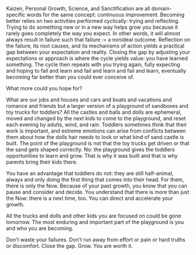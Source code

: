 Kaizen, Personal Growth, Science, and Sanctification are all domain-specific words for the same concept: continuous improvement. Becoming better relies on two activities performed cyclically: trying and reflecting. Trying to do something new or in a new way helps grow you because it rarely goes completely the way you expect. In other words, it will almost always result in failure such that failure := a nonideal outcome. Reflection on the failure, its root causes, and its mechanisms of action yields a practical gap between your expectation and reality. Closing the gap by adjusting your expectations or approach is where the cycle yields value: you have learned something. The cycle then repeats with you trying again, fully expecting and hoping to fail and learn and fail and learn and fail and learn, eventually becoming far better than you could ever conceive of. 

What more could you hope for?

What are our jobs and houses and cars and boats and vacations and romance and friends but a larger version of a playground of sandboxes and toy trucks for toddlers? All the castles and balls and dolls are ephemeral, moved and changed by the next kids to come to the playground, and reset each evening by adults, wind, and rain. Toddlers sometimes think that their work is important, and extreme emotions can arise from conflicts between them about how the dolls hair needs to look or what kind of sand castle is built. 
The point of the playground is not that the toy trucks get driven or that the sand gets shaped correctly. No: the playground gives the toddlers opportunities to learn and grow. That is why it was built and that is why parents bring their kids there.

You have an advantage that toddlers do not: they are still half-animal, always and only doing the first thing that comes into their head. For them, there is only the Now. Because of your past growth, you know that you can pause and consider and decide. You understand that there is more than just the Now: there is a next time, too. You can direct and accelerate your growth. 

All the trucks and dolls and other kids you are focused on could be gone tomorrow. The most enduring and important part of the playground is you and who you are becoming. 

Don’t waste your failures. Don’t run away from effort or pain or hard truths or discomfort. Close the gap. Grow. You are worth it. 
